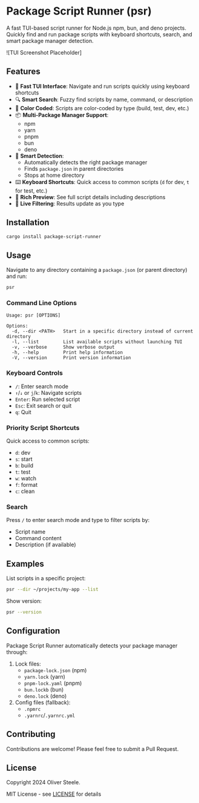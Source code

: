 # Package Script Runner (psr)

A fast TUI-based script runner for Node.js npm, bun, and deno projects. Quickly
find and run package scripts with keyboard shortcuts, search, and smart package
manager detection.

![TUI Screenshot Placeholder]

## Features

- 🚀 **Fast TUI Interface**: Navigate and run scripts quickly using keyboard shortcuts
- 🔍 **Smart Search**: Fuzzy find scripts by name, command, or description
- 🎨 **Color Coded**: Scripts are color-coded by type (build, test, dev, etc.)
- 📦 **Multi-Package Manager Support**:
  - npm
  - yarn
  - pnpm
  - bun
  - deno
- 📁 **Smart Detection**:
  - Automatically detects the right package manager
  - Finds `package.json` in parent directories
  - Stops at home directory
- ⌨️ **Keyboard Shortcuts**: Quick access to common scripts (`d` for dev, `t`
  for test, etc.)
- 📝 **Rich Preview**: See full script details including descriptions
- 🔄 **Live Filtering**: Results update as you type

## Installation

```bash
cargo install package-script-runner
```

## Usage

Navigate to any directory containing a `package.json` (or parent directory) and
run:

```bash
psr
```

### Command Line Options

```
Usage: psr [OPTIONS]

Options:
  -d, --dir <PATH>   Start in a specific directory instead of current directory
  -l, --list         List available scripts without launching TUI
  -v, --verbose      Show verbose output
  -h, --help         Print help information
  -V, --version      Print version information
```

### Keyboard Controls

- `/`: Enter search mode
- `↑`/`↓` or `j`/`k`: Navigate scripts
- `Enter`: Run selected script
- `Esc`: Exit search or quit
- `q`: Quit

### Priority Script Shortcuts

Quick access to common scripts:
- `d`: dev
- `s`: start
- `b`: build
- `t`: test
- `w`: watch
- `f`: format
- `c`: clean

### Search

Press `/` to enter search mode and type to filter scripts by:
- Script name
- Command content
- Description (if available)

## Examples

List scripts in a specific project:
```bash
psr --dir ~/projects/my-app --list
```

Show version:
```bash
psr --version
```

## Configuration

Package Script Runner automatically detects your package manager through:
1. Lock files:
   - `package-lock.json` (npm)
   - `yarn.lock` (yarn)
   - `pnpm-lock.yaml` (pnpm)
   - `bun.lockb` (bun)
   - `deno.lock` (deno)
2. Config files (fallback):
   - `.npmrc`
   - `.yarnrc`/`.yarnrc.yml`

## Contributing

Contributions are welcome! Please feel free to submit a Pull Request.

## License

Copyright 2024 Oliver Steele.

MIT License - see [LICENSE](LICENSE) for details
